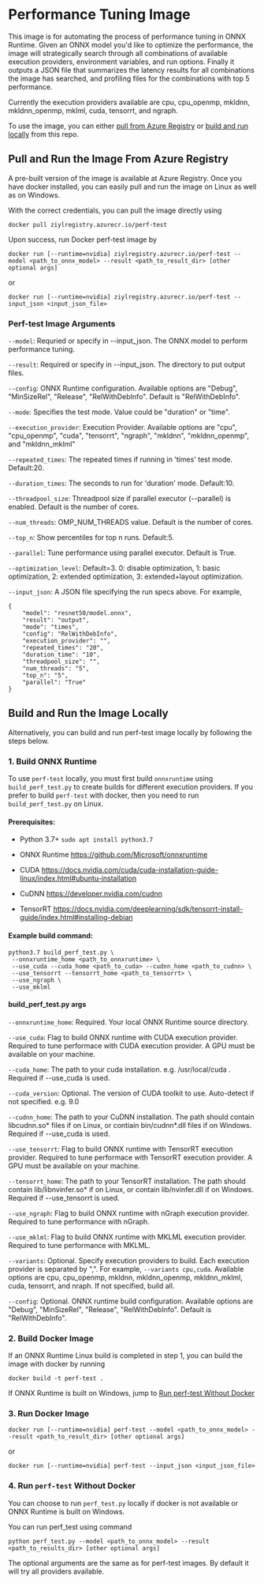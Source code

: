 # Performance Tuning Image

This image is for automating the process of performance tuning in ONNX Runtime. Given an ONNX model you'd like to optimize the performance, the image will strategically search through all combinations of available execution providers, environment variables, and run options. Finally it outputs a JSON file that summarizes the latency results for all combinations the image has searched, and profiling files for the combinations with top 5 performance.

Currently the execution providers available are cpu, cpu_openmp, mkldnn, mkldnn_openmp, mklml, cuda, tensorrt, and ngraph.  

To use the image, you can either [pull from Azure Registry](#Pull-and-Run-the-Image-From-Azure-Registry) or [build and run locally](#Build-and-Run-the-Image-Locally) from this repo.

## Pull and Run the Image From Azure Registry

A pre-built version of the image is available at Azure Registry. Once you have docker installed, you can easily pull and run the image on Linux as well as on Windows. 

With the correct credentials, you can pull the image directly using 
```
docker pull ziylregistry.azurecr.io/perf-test
```

Upon success, run Docker perf-test image by
```
docker run [--runtime=nvidia] ziylregistry.azurecr.io/perf-test --model <path_to_onnx_model> --result <path_to_result_dir> [other optional args]
```
or 
```
docker run [--runtime=nvidia] ziylregistry.azurecr.io/perf-test --input_json <input_json_file>
```

### Perf-test Image Arguments

`--model`: Requried or specify in --input_json. The ONNX model to perform performance tuning. 

`--result`: Required or specify in --input_json. The directory to put output files. 

`--config`: ONNX Runtime configuration. Available options are "Debug", "MinSizeRel", "Release", "RelWithDebInfo". Default is "RelWithDebInfo". 

`--mode`: Specifies the test mode. Value could be "duration" or "time".

`--execution_provider`: Execution Provider. Available options are "cpu", "cpu_openmp", "cuda", "tensorrt", "ngraph", "mkldnn", "mkldnn_openmp", and "mkldnn_mklml"

`--repeated_times`: The repeated times if running in 'times' test mode. Default:20.

`--duration_times`: The seconds to run for 'duration' mode. Default:10.

`--threadpool_size`: Threadpool size if parallel executor (--parallel) is enabled. Default is the number of cores. 

`--num_threads`: OMP_NUM_THREADS value. Default is the number of cores. 

`--top_n`: Show percentiles for top n runs. Default:5.

`--parallel`: Tune performance using parallel executor. Default is True. 

`--optimization_level`: Default=3. 0: disable optimization, 1: basic optimization, 2: extended optimization, 3: extended+layout optimization.

`--input_json`: A JSON file specifying the run specs above. For example, 
```
{
    "model": "resnet50/model.onnx",
    "result": "output",
    "mode": "times", 
    "config": "RelWithDebInfo", 
    "execution_provider": "",
    "repeated_times": "20",
    "duration_time": "10",
    "threadpool_size": "",
    "num_threads": "5",
    "top_n": "5",
    "parallel": "True"
}
```

## Build and Run the Image Locally

Alternatively, you can build and run perf-test image locally by following the steps below. 

### 1. Build ONNX Runtime
To use `perf-test` locally, you must first build `onnxruntime` using `build_perf_test.py` to create builds for different execution providers. If you prefer to build `perf-test` with docker, then you need to run `build_perf_test.py` on Linux.  

#### Prerequisites:
- Python 3.7+ `sudo apt install python3.7`
- ONNX Runtime https://github.com/Microsoft/onnxruntime

- CUDA https://docs.nvidia.com/cuda/cuda-installation-guide-linux/index.html#ubuntu-installation
- CuDNN https://developer.nvidia.com/cudnn 
- TensorRT https://docs.nvidia.com/deeplearning/sdk/tensorrt-install-guide/index.html#installing-debian

#### Example build command:  
```
python3.7 build_perf_test.py \
 --onnxruntime_home <path_to_onnxruntime> \
 --use_cuda --cuda_home <path_to_cuda> --cudnn_home <path_to_cudnn> \
 --use_tensorrt --tensorrt_home <path_to_tensorrt> \
 --use_ngraph \
 --use_mklml
```

#### build_perf_test.py args

`--onnxruntime_home`:   Required. Your local ONNX Runtime source directory. 

`--use_cuda`: Flag to build ONNX runtime with CUDA execution provider. Required to tune performace with CUDA execution provider. A GPU must be available on your machine.

`--cuda_home`: The path to your cuda installation. e.g. /usr/local/cuda . Required if --use_cuda is used. 

`--cuda_version`: Optional. The version of CUDA toolkit to use. Auto-detect if not specified. e.g. 9.0

`--cudnn_home`: The path to your CuDNN installation. The path should  contain libcudnn.so* files if on Linux, or contiain bin/cudnn*.dll files if on Windows. Required if --use_cuda is used. 

`--use_tensorrt`: Flag to build ONNX runtime with TensorRT execution provider. Required to tune performace with TensorRT execution provider. A GPU must be available on your machine.

`--tensorrt_home`: The path to your TensorRT installation. The path should contain lib/libnvinfer.so* if on Linux, or contain lib/nvinfer.dll if on Windows. Required if --use_tensorrt is used. 

`--use_ngraph`: Flag to build ONNX runtime with nGraph execution provider. Required to tune performance with nGraph. 

`--use_mklml`: Flag to build ONNX runtime with MKLML execution provider. Required to tune performance with MKLML. 

`--variants`: Optional. Specify execution providers to build. Each execution provider is separated by ",". For example, `--variants cpu,cuda`. Available options are cpu, cpu_openmp, mkldnn, mkldnn_openmp, mkldnn_mklml, cuda, tensorrt, and nraph. If not specified, build all. 

`--config`: Optional. ONNX runtime build configuration. Available options are "Debug", "MinSizeRel", "Release", "RelWithDebInfo". Default is "RelWithDebInfo". 

### 2. Build Docker Image
If an ONNX Runtime Linux build is completed in step 1, you can build the image with docker by running 
```
docker build -t perf-test .
```

If ONNX Runtime is built on Windows, jump to [Run perf-test Without Docker](#4-run-perf-test-without-docker)

### 3. Run Docker Image
```
docker run [--runtime=nvidia] perf-test --model <path_to_onnx_model> --result <path_to_result_dir> [other optional args]
```
or
```
docker run [--runtime=nvidia] perf-test --input_json <input_json_file>
```

### 4. Run `perf-test` Without Docker

You can choose to run `perf_test.py` locally if docker is not available or ONNX Runtime is built on Windows. 

You can run perf_test using command 
```
python perf_test.py --model <path_to_onnx_model> --result <path_to_results_dir> [other optional args]
```
The optional arguments are the same as for perf-test images. By default it will try all providers available.
